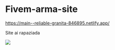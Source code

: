 # Fivem-arma-site
https://main--reliable-granita-846895.netlify.app/

Site ai rapaziada

<img src="https://github.com/Vzdevelopers/fivem-invetario-battle-royale/assets/139592545/2e76f93a-72c8-49ef-9fcb-29a61d8a5ad7
"> </img>

